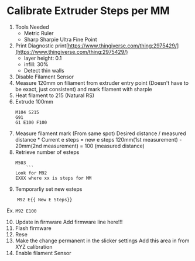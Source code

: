 
# Calibrate Extruder Steps per MM
1. Tools Needed
	* Metric Ruler
	* Sharp Sharpie Ultra Fine Point
2. Print Diagnostic print[https://www.thingiverse.com/thing:2975429/](https://www.thingiverse.com/thing:2975429/)
	* layer height: 0.1
	* infill: 30%
    * Detect thin walls
3. Disable Filament Sensor
4. Measure 120mm on filiament from extruder entry point (Doesn't have to be exact, just consistent) and mark filament with sharpie
5. Heat filament to 215 (Natural RS)
6. Extrude 100mm
    ```
    M104 S215
    G91
    G1 E100 F100
   ```
7. Measure filament mark (From same spot)
    Desired distance / measured distance * Current e steps = new e steps
    120mm(1st measurement) - 20mm(2nd measurement) = 100 (measured distance)
8. Retrieve number of esteps
    ```
    M503
        ```
	Look for M92
	EXXX where xx is steps for MM
9. Temporarliy set new esteps
```
    M92 E{{ New E Steps}}
```
Ex. `M92 E100`

10. Update in firmware
   Add firmware line here!!!
11. Flash firmware
12. Rese
13. Make the change permanent in the slicker settings
     Add this area in from XYZ calibration 
14. Enable filament Sensor
	
<!--stackedit_data:
eyJoaXN0b3J5IjpbLTE0MjUyODA5MDAsLTE4ODQxMTY1NCwtND
U0NzA3MDQ0LDE4NDY3NDc2OTMsLTE5Mjc1MDExODcsODU1MzY5
ODIwXX0=
-->